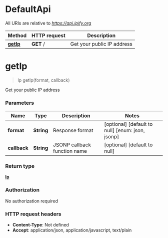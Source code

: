 # DefaultApi

All URIs are relative to *https://api.ipify.org*

| Method | HTTP request | Description |
|------------- | ------------- | -------------|
| [**getIp**](DefaultApi.md#getIp) | **GET** / | Get your public IP address |


<a name="getIp"></a>
# **getIp**
> Ip getIp(format, callback)

Get your public IP address

### Parameters

|Name | Type | Description  | Notes |
|------------- | ------------- | ------------- | -------------|
| **format** | **String**| Response format | [optional] [default to null] [enum: json, jsonp] |
| **callback** | **String**| JSONP callback function name | [optional] [default to null] |

### Return type

[**Ip**](../Models/Ip.md)

### Authorization

No authorization required

### HTTP request headers

- **Content-Type**: Not defined
- **Accept**: application/json, application/javascript, text/plain

